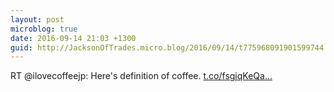 ```yaml
---
layout: post
microblog: true
date: 2016-09-14 21:03 +1300
guid: http://JacksonOfTrades.micro.blog/2016/09/14/t775968091901599744.html
---
```

RT @ilovecoffeejp: Here's definition of coffee. [t.co/fsgiqKeQa...](https://t.co/fsgiqKeQaA)
